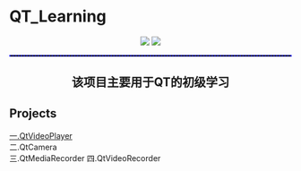 # QT_Learning
<p align = "center">
	<a href = "https://blog.csdn.net/keep_trying_go/category_12736526.html"><img src = "https://img.shields.io/badge/C/C++-Qt-%23CC05FF"/></a>
	<a href = "https://blog.csdn.net/keep_trying_go/category_12736526.html"><img src = "https://img.shields.io/badge/C/C++-Multimedia-door"/></a>
</p>
<hr style="border : 1px dashed blue;" />
<h2 align = "center">该项目主要用于QT的初级学习</h2>
<p></p>
<h2>Projects</h2>
<a text-decoration="none" href = "https://blog.csdn.net/Keep_Trying_Go/article/details/140296792" >一.QtVideoPlayer</a><br/>
<a style="text-decoration:none" href = "https://blog.csdn.net/Keep_Trying_Go/article/details/140515351" >二.QtCamera</a><br/>
<a style="text-decoration:none" href = "https://mydreamambitious.blog.csdn.net/article/details/140296792" >三.QtMediaRecorder</a>
<a style="text-decoration:none" href = "https://mydreamambitious.blog.csdn.net/article/details/140592102" >四.QtVideoRecorder</a>
